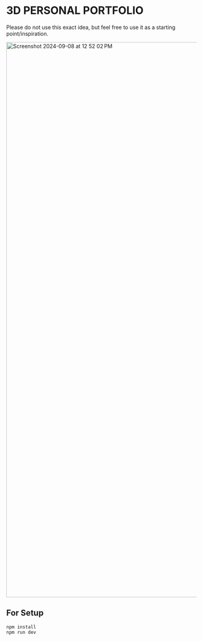# 3D PERSONAL PORTFOLIO

Please do not use this exact idea, but feel free to use it as a starting point/inspiration.

<img width="1470" alt="Screenshot 2024-09-08 at 12 52 02 PM" src="https://github.com/user-attachments/assets/0bc7b83f-7580-433e-a23b-de6f7a8e4a62">


## For Setup

```
npm install
npm run dev
```


